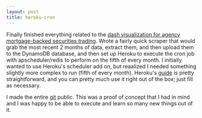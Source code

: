 ```yaml
---
layout: post
title: heroku-cron
---
```


Finally finished everything related to the <a href="https://minsun-agencytrading.herokuapp.com/">dash visualization for agency mortgage-backed securities trading</a>. Wrote a fairly quick scraper that would grab the most recent 2 months of data, extract them, and then upload them to the DynamoDB database, and then set up Heroku to execute the cron job with apscheduler/redis to perform on the fifth of every month. I initially wanted to use Heroku's scheduler add on, but reaalized I needed something slightly more complex to run (fifth of every month). Heroku's <a href="https://devcenter.heroku.com/articles/clock-processes-python">guide</a> is pretty straightforward, and you can pretty much use it right out of the box; just fill as necessary.

I made the entire <a href="https://github.com/stuffofminsun/FINRA-ABS">git</a> public. This was a proof of concept that I had in mind and I was happy to be able to execute and learn so many new things out of it. 